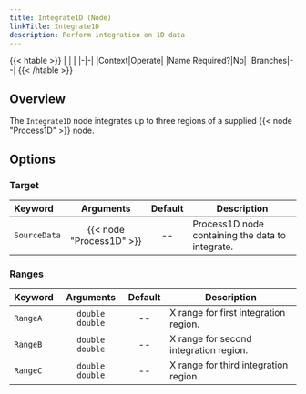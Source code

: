 ```yaml
---
title: Integrate1D (Node)
linkTitle: Integrate1D
description: Perform integration on 1D data
---
```


{{< htable >}}
| | |
|-|-|
|Context|Operate|
|Name Required?|No|
|Branches|--|
{{< /htable >}}

## Overview

The `Integrate1D` node integrates up to three regions of a supplied {{< node "Process1D" >}} node.

## Options

### Target

|Keyword|Arguments|Default|Description|
|:------|:--:|:-----:|-----------|
|`SourceData`|{{< node "Process1D" >}}|--|Process1D node containing the data to integrate.|

### Ranges

|Keyword|Arguments|Default|Description|
|:------|:--:|:-----:|-----------|
|`RangeA`|`double double`|--|X range for first integration region.|
|`RangeB`|`double double`|--|X range for second integration region.|
|`RangeC`|`double double`|--|X range for third integration region.|
